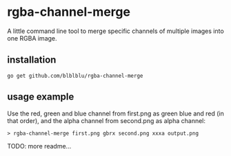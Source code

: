 # rgba-channel-merge

A little command line tool to merge specific channels of multiple images into one RGBA image.

## installation

```
go get github.com/blblblu/rgba-channel-merge
```

## usage example

Use the red, green and blue channel from first.png as green blue and red (in that order), and the alpha channel from second.png as alpha channel:

```
> rgba-channel-merge first.png gbrx second.png xxxa output.png
```

TODO: more readme...
